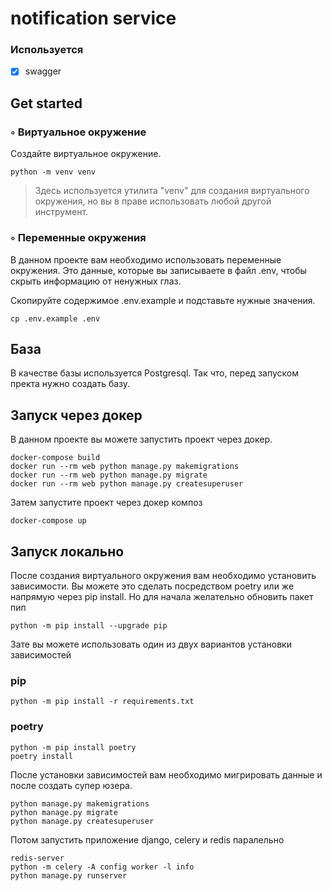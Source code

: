# notification service


### Используется
- [x] swagger


## Get started


### ◦ Виртуальное окружение

Создайте виртуальное окружение. 

```commandline
python -m venv venv
```

> Здесь используется утилита "venv" для создания виртуального окружения, но вы в праве использовать любой другой инструмент.


### ◦ Переменные окружения

В данном проекте вам необходимо использовать переменные окружения. Это данные, которые вы записываете в файл .env, чтобы скрыть информацию от ненужных глаз. 

Скопируйте содержимое .env.example и подставьте нужные значения.

```commandline
cp .env.example .env
```

## База
В качестве базы используется Postgresql. Так что, перед запуском пректа нужно создать базу.


## Запуск через докер

В данном проекте вы можете запустить проект через докер.

```commandline
docker-compose build
docker run --rm web python manage.py makemigrations
docker run --rm web python manage.py migrate
docker run --rm web python manage.py createsuperuser
```

Затем запустите проект через докер композ

```commandline
docker-compose up
```

## Запуск локально

После создания виртуального окружения вам необходимо установить зависимости.
Вы можете это сделать посредством poetry или же напрямую через pip install.
Но для начала желательно обновить пакет пип

```commandline
python -m pip install --upgrade pip
```

Зате вы можете использовать один из двух вариантов установки зависимостей

### pip

```commandline
python -m pip install -r requirements.txt
```

### poetry

```commandline
python -m pip install poetry
poetry install
```


После установки зависимостей вам необходимо мигрировать данные и после создать супер юзера.


```commandline
python manage.py makemigrations
python manage.py migrate
python manage.py createsuperuser
```

Потом запустить приложение django, celery и redis паралельно

```commandline
redis-server
python -m celery -A config worker -l info
python manage.py runserver
```

### 